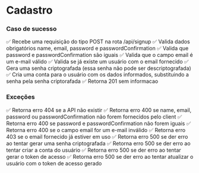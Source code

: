 # Cadastro

### Caso de sucesso

✅ Recebe uma requisição do tipo POST na rota /api/signup
✅ Valida dados obrigatórios name, email, password e passwordConfirmation
✅ Valida que password e passwordConfirmation são iguais
✅ Valida que o campo email é um e-mail válido
✅ Valida se já existe um usuário com o email fornecido
✅ Gera uma senha criptografada (essa senha não pode ser descriptografada)
✅ Cria uma conta para o usuário com os dados informados, substituindo a senha pela senha criptorafada
✅ Retorna 201 sem informacao

### Exceções

✅ Retorna erro 404 se a API não existir
✅ Retorna erro 400 se name, email, password ou passwordConfirmation não forem fornecidos pelo client
✅ Retorna erro 400 se password e passwordConfirmation não forem iguais
✅ Retorna erro 400 se o campo email for um e-mail inválido
✅ Retorna erro 403 se o email fornecido já estiver em uso
✅ Retorna erro 500 se der erro ao tentar gerar uma senha criptografada
✅ Retorna erro 500 se der erro ao tentar criar a conta do usuário
✅ Retorna erro 500 se der erro ao tentar gerar o token de acesso
✅ Retorna erro 500 se der erro ao tentar atualizar o usuário com o token de acesso gerado
